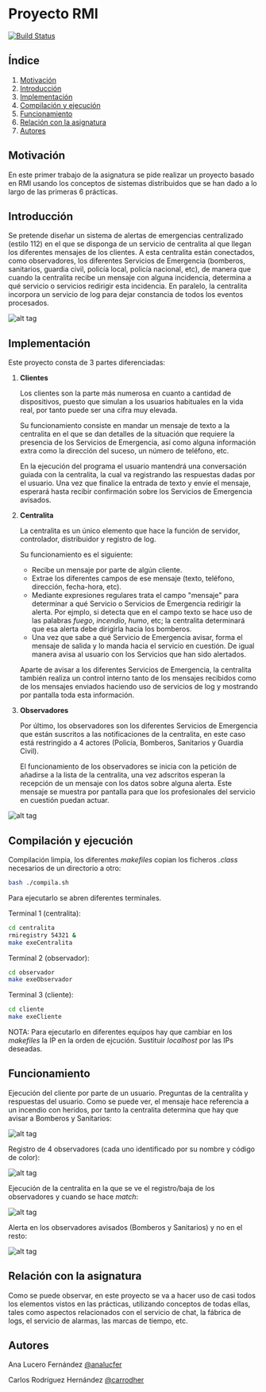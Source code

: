 # Proyecto RMI
[![Build Status](https://travis-ci.org/carrodher/SDSW.svg?branch=master)](https://travis-ci.org/carrodher/SDSW)

## Índice
1. [Motivación](#motivación)
2. [Introducción](#introducción)
3. [Implementación](#implementación)
4. [Compilación y ejecución](#compilación-y-ejecución)
5. [Funcionamiento](#funcionamiento)
6. [Relación con la asignatura](#relación-con-la-asignatura)
7. [Autores](#autores)

## Motivación
En este primer trabajo de la asignatura se pide realizar un proyecto basado en RMI usando los conceptos de sistemas distribuidos que se han dado a lo largo de las primeras 6 prácticas.

## Introducción
Se pretende diseñar un sistema de alertas de emergencias centralizado (estilo 112) en el que se disponga de un servicio de centralita al que llegan los diferentes mensajes de los clientes. A esta centralita están conectados, como observadores, los diferentes Servicios de Emergencia (bomberos, sanitarios, guardia civil, policía local, policía nacional, etc), de manera que cuando la centralita recibe un mensaje con alguna incidencia, determina a qué servicio o servicios redirigir esta incidencia. En paralelo, la centralita incorpora un servicio de log para dejar constancia de todos los eventos procesados.

![alt tag](https://github.com/carrodher/SDSW/blob/master/proyectoRMI/Documentos/EsquemaInicial.png "Esquema inicial")

## Implementación
Este proyecto consta de 3 partes diferenciadas:

1. **Clientes**

    Los clientes son la parte más numerosa en cuanto a cantidad de dispositivos, puesto que simulan a los usuarios habituales en la vida real, por tanto puede ser una cifra muy elevada.

    Su funcionamiento consiste en mandar un mensaje de texto a la centralita en el que se dan detalles de la situación que requiere la presencia de los Servicios de Emergencia, así como alguna información extra como la dirección del suceso, un número de teléfono, etc.

    En la ejecución del programa el usuario mantendrá una conversación guiada con la centralita, la cual va registrando las respuestas dadas por el usuario. Una vez que finalice la entrada de texto y envíe el mensaje, esperará hasta recibir confirmación sobre los Servicios de Emergencia avisados.

2. **Centralita**

    La centralita es un único elemento que hace la función de servidor, controlador, distribuidor y registro de log.

    Su funcionamiento es el siguiente:
    * Recibe un mensaje por parte de algún cliente.
    * Extrae los diferentes campos de ese mensaje (texto, teléfono, dirección, fecha-hora, etc).
    * Mediante expresiones regulares trata el campo "mensaje" para determinar a qué Servicio o Servicios de Emergencia redirigir la alerta. Por ejmplo, si detecta que en el campo texto se hace uso de las palabras _fuego_, _incendio_, _humo_, etc; la centralita determinará que esa alerta debe dirigirla hacia los bomberos.
    * Una vez que sabe a qué Servicio de Emergencia avisar, forma el mensaje de salida y lo manda hacia el servicio en cuestión. De igual manera avisa al usuario con los Servicios que han sido alertados.

    Aparte de avisar a los diferentes Servicios de Emergencia, la centralita también realiza un control interno tanto de los mensajes recibidos como de los mensajes enviados haciendo uso de servicios de log y mostrando por pantalla toda esta información.

3. **Observadores**

    Por último, los observadores son los diferentes Servicios de Emergencia que están suscritos a las notificaciones de la centralita, en este caso está restringido a 4 actores (Policía, Bomberos, Sanitarios y Guardia Civil).

    El funcionamiento de los observadores se inicia con la petición de añadirse a la lista de la centralita, una vez adscritos esperan la recepción de un mensaje con los datos sobre alguna alerta. Este mensaje se muestra por pantalla para que los profesionales del servicio en cuestión puedan actuar.

![alt tag](https://github.com/carrodher/SDSW/blob/master/proyectoRMI/Documentos/EsquemaLlamadas.png "Esquema llamadas")

## Compilación y ejecución
Compilación limpia, los diferentes _makefiles_ copian los ficheros _.class_ necesarios de un directorio a otro:
```bash
bash ./compila.sh
```
Para ejecutarlo se abren diferentes terminales.

Terminal 1 (centralita):
```bash
cd centralita
rmiregistry 54321 &
make exeCentralita
```
Terminal 2 (observador):
```bash
cd observador
make exeObservador
```
Terminal 3 (cliente):
```bash
cd cliente
make exeCliente
```
NOTA: Para ejecutarlo en diferentes equipos hay que cambiar en los _makefiles_ la IP en la orden de ejcución. Sustituir _localhost_ por las IPs deseadas.

## Funcionamiento
Ejecución del cliente por parte de un usuario. Preguntas de la centralita y respuestas del usuario. Como se puede ver, el mensaje hace referencia a un incendio con heridos, por tanto la centralita determina que hay que avisar a Bomberos y Sanitarios:

![alt tag](https://github.com/carrodher/SDSW/blob/master/proyectoRMI/Documentos/Cliente.png "Cliente")

Registro de 4 observadores (cada uno identificado por su nombre y código de color):

![alt tag](https://github.com/carrodher/SDSW/blob/master/proyectoRMI/Documentos/Observadores.png "Observadores")

Ejecución de la centralita en la que se ve el registro/baja de los observadores y cuando se hace _match_:

![alt tag](https://github.com/carrodher/SDSW/blob/master/proyectoRMI/Documentos/Centralita.png "Centralita")

Alerta en los observadores avisados (Bomberos y Sanitarios) y no en el resto:

![alt tag](https://github.com/carrodher/SDSW/blob/master/proyectoRMI/Documentos/ObservadoresAlertas.png "ObservadoresAlertas")

## Relación con la asignatura
Como se puede observar, en este proyecto se va a hacer uso de casi todos los elementos vistos en las prácticas, utilizando conceptos de todas ellas, tales como aspectos relacionados con el servicio de chat, la fábrica de logs, el servicio de alarmas, las marcas de tiempo, etc.

## Autores
Ana Lucero Fernández [@analucfer](https://github.com/analucfer "Ana")

Carlos Rodríguez Hernández [@carrodher](https://github.com/carrodher "Carlos")
